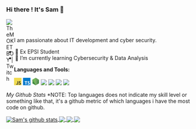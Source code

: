 ### Hi there ! It's Sam 👋

<a href="https://www.twitch.tv/themoketboy">
  <img align="left" alt="TheMOKETBOY | Twitch " width="21px" src="http://assets.stickpng.com/images/580b57fcd9996e24bc43c540.png" />
</a>

<br />
<br />

I am passionate about IT development and cyber security.
- 🔭 Ex EPSI Student 
- 🌱 I’m currently learning Cybersecurity & Data Analysis

**Languages and Tools:**  

<code><img height="20" src="https://raw.githubusercontent.com/github/explore/80688e429a7d4ef2fca1e82350fe8e3517d3494d/topics/javascript/javascript.png"></code>
<code><img height="20" src="https://raw.githubusercontent.com/github/explore/80688e429a7d4ef2fca1e82350fe8e3517d3494d/topics/typescript/typescript.png"></code>
<code><img height="20" src="https://raw.githubusercontent.com/github/explore/80688e429a7d4ef2fca1e82350fe8e3517d3494d/topics/nodejs/nodejs.png"></code>
<code><img height="20" src="https://img2.freepng.fr/20180831/iua/kisspng-c-programming-language-logo-microsoft-visual-stud-atlas-portfolio-5b89919299aab1.1956912415357423546294.jpg"></code>
<code><img height="20" src="https://img2.freepng.fr/20180515/zxe/kisspng-jenkins-docker-continuous-delivery-installation-so-5afa799e222331.1197773615263645741398.jpg"></code>
<code><img height="20" src="https://img2.freepng.fr/20180805/iot/kisspng-logo-java-runtime-environment-programming-language-java-util-concurrentmodificationexception-Ömer-5b6766ab2d98b8.1809687115335031471868.jpg"></code>
<code><img height="20" src="https://4.bp.blogspot.com/-rtNRVM3aIvI/XJX_U07Z-II/AAAAAAAAJXY/YpdOo490FTgdKOxM4qDG-2-EzcNFAWkKACK4BGAYYCw/s640/logo%2Bfirebase%2Bicon.png"></code>

*My Github Stats* 
*NOTE: Top languages does not indicate my skill level or something like that, it's a github metric of which languages i have the most code on github.

<a href="https://github.com/TheMOKETBOY">
  <img align="center" src="https://github-readme-stats.vercel.app/api?username=TheMOKETBOY&show_icons=true&theme=radical" alt="Sam's github stats" />
</a>
<a href="https://github.com/TheMOKETBOY">
  <img align="center" src="https://github-readme-stats.anuraghazra1.vercel.app/api/top-langs/?username=TheMOKETBOY&layout=compact&theme=radical" />
</a>

<a href="https://github.com/TheMOKETBOY/GoSecuri_EpsiB3">
  <!-- Change the `github-readme-stats.anuraghazra1.vercel.app` to `github-readme-stats.vercel.app`  -->
  <img align="center" src="https://github-readme-stats.anuraghazra1.vercel.app/api/pin/?username=TheMOKETBOY&repo=GoSecuri_EpsiB3&theme=radical" />
</a>
<a href="https://github.com/TheMOKETBOY/Samuel_epsi_b2_js">
  <!-- Change the `github-readme-stats.anuraghazra1.vercel.app` to `github-readme-stats.vercel.app`  -->
  <img align="center" src="https://github-readme-stats.anuraghazra1.vercel.app/api/pin/?username=TheMOKETBOY&repo=Samuel_epsi_b2_js&theme=radical" />
</a>






<!--
**TheMOKETBOY/TheMOKETBOY** is a ✨ _special_ ✨ repository because its `README.md` (this file) appears on your GitHub profile.

Here are some ideas to get you started:

- 🔭 I’m currently working on ...
- 🌱 I’m currently learning ...
- 👯 I’m looking to collaborate on ...
- 🤔 I’m looking for help with ...
- 💬 Ask me about ...
- 📫 How to reach me: ...
- 😄 Pronouns: ...
- ⚡ Fun fact: ...
-->
